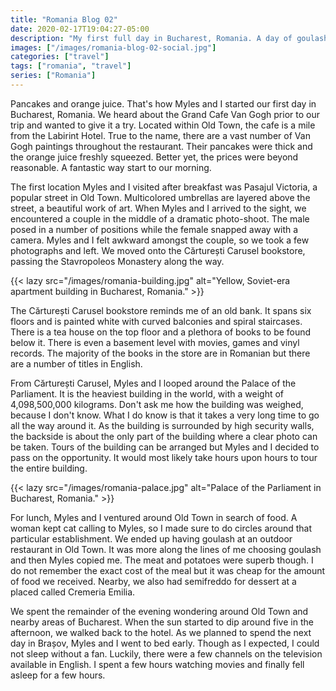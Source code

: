```yaml
---
title: "Romania Blog 02"
date: 2020-02-17T19:04:27-05:00
description: "My first full day in Bucharest, Romania. A day of goulash, walking and more walking."
images: ["/images/romania-blog-02-social.jpg"]
categories: ["travel"]
tags: ["romania", "travel"]
series: ["Romania"]
---
```


Pancakes and orange juice. That's how Myles and I started our first day in Bucharest, Romania. We heard about the Grand Cafe Van Gogh prior to our trip and wanted to give it a try. Located within Old Town, the cafe is a mile from the Labirint Hotel. True to the name, there are a vast number of Van Gogh paintings throughout the restaurant. Their pancakes were thick and the orange juice freshly squeezed. Better yet, the prices were beyond reasonable. A fantastic way start to our morning.

The first location Myles and I visited after breakfast was Pasajul Victoria, a popular street in Old Town. Multicolored umbrellas are layered above the street, a beautiful work of art. When Myles and I arrived to the sight, we encountered a couple in the middle of a dramatic photo-shoot. The male posed in a number of positions while the female snapped away with a camera. Myles and I felt awkward amongst the couple, so we took a few photographs and left. We moved onto the Cărturești Carusel bookstore, passing the Stavropoleos Monastery along the way.

{{< lazy src="/images/romania-building.jpg" alt="Yellow, Soviet-era apartment building in Bucharest, Romania." >}}

The Cărturești Carusel bookstore reminds me of an old bank. It spans six floors and is painted white with curved balconies and spiral staircases. There is a tea house on the top floor and a plethora of books to be found below it. There is even a basement level with movies, games and vinyl records. The majority of the books in the store are in Romanian but there are a number of titles in English.

From Cărturești Carusel, Myles and I looped around the Palace of the Parliament. It is the heaviest building in the world, with a weight of 4,098,500,000 kilograms. Don't ask me how the building was weighed, because I don't know. What I do know is that it takes a very long time to go all the way around it. As the building is surrounded by high security walls, the backside is about the only part of the building where a clear photo can be taken. Tours of the building can be arranged but Myles and I decided to pass on the opportunity. It would most likely take hours upon hours to tour the entire building.

{{< lazy src="/images/romania-palace.jpg" alt="Palace of the Parliament in Bucharest, Romania." >}}

For lunch, Myles and I ventured around Old Town in search of food. A woman kept cat calling to Myles, so I made sure to do circles around that particular establishment. We ended up having goulash at an outdoor restaurant in Old Town. It was more along the lines of me choosing goulash and then Myles copied me. The meat and potatoes were superb though. I do not remember the exact cost of the meal but it was cheap for the amount of food we received. Nearby, we also had semifreddo for dessert at a placed called Cremeria Emilia.

We spent the remainder of the evening wondering around Old Town and nearby areas of Bucharest. When the sun started to dip around five in the afternoon, we walked back to the hotel. As we planned to spend the next day in Brașov, Myles and I went to bed early. Though as I expected, I could not sleep without a fan. Luckily, there were a few channels on the television available in English. I spent a few hours watching movies and finally fell asleep for a few hours.
